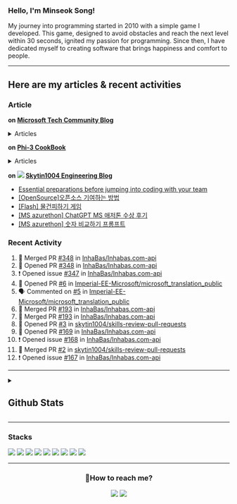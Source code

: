 
### Hello, I'm Minseok Song!
My journey into programming started in 2010 with a simple game I developed. This game, designed to avoid obstacles and reach the next level within 30 seconds, ignited my passion for programming. Since then, I have dedicated myself to creating software that brings happiness and comfort to people.

---

<h2>Here are my articles & recent activities</h2>

<h3>Article</h3>

<b>on <a href="https://techcommunity.microsoft.com/t5/custom/page/page-id/Blogs">Microsoft Tech Community Blog</a></b>
<details>
    <summary>Articles</summary>
    <ul>
        <li><a href="https://techcommunity.microsoft.com/t5/educator-developer-blog/evaluate-fine-tuned-phi-3-3-5-models-in-azure-ai-studio-focusing/ba-p/4227850?wt.mc_id=studentamb_279723">Evaluate Fine-tuned Phi-3 / 3.5 Models in Azure AI Studio Focusing on Microsoft's Responsible AI</a> (Low-code approach)</li>
        <li><a href="https://techcommunity.microsoft.com/t5/educator-developer-blog/fine-tune-and-integrate-custom-phi-3-models-with-prompt-flow-in/ba-p/4191726?wt.mc_id=studentamb_279723">Fine-Tune and Integrate Custom Phi-3 Models with Prompt Flow in Azure AI Studio</a> (Low-code approach)</li>
        <li><a href="https://techcommunity.microsoft.com/t5/educator-developer-blog/fine-tune-and-integrate-custom-phi-3-models-with-prompt-flow/ba-p/4178612?wt.mc_id=studentamb_279723">Fine-Tune and Integrate Custom Phi-3 Models with Prompt Flow: Step-by-Step Guide</a> (Code-first approach)
                    <details>
        <summary>Microsoft Educator Developer Blog: Most Viewed (July - August 2024)</summary>
        <p>
            <img src="https://drive.google.com/uc?id=1wnDbptnSPvBf9cBvofSUIcGk9h7jcNXJ" alt="Most Views Image" />
        </p>
    </details>
        </li>
        <li><a href="https://techcommunity.microsoft.com/t5/educator-developer-blog/build-a-chatbot-service-to-ensure-safe-conversations-using-azure/ba-p/4143628?wt.mc_id=studentamb_279723">Build a chatbot service to ensure safe conversations: Using Azure Content Safety & Azure OpenAI</a></li>
        <li><a href="https://techcommunity.microsoft.com/t5/educator-developer-blog/teach-chatgpt-to-answer-questions-using-azure-ai-search-amp/ba-p/3985395?wt.mc_id=studentamb_279723">Teach ChatGPT to Answer Questions: Using Azure AI Search & Azure OpenAI (Semantic Kernel)</a></li>
        <li><a href="https://techcommunity.microsoft.com/t5/educator-developer-blog/teach-chatgpt-to-answer-questions-using-azure-ai-search-amp/ba-p/3969713?wt.mc_id=studentamb_279723">Teach ChatGPT to Answer Questions: Using Azure AI Search & Azure OpenAI (Lang Chain)</a>
            <details>
        <summary>Microsoft Educator Developer Blog: Most Viewed (November - December 2023)</summary>
        <p>
            - Ranked #1 on Google for 'teach chatgpt'
            <br>
            - Duration: Dec 23, 2023, to Jan 24, 2024
            <br>
            <img src="https://drive.google.com/uc?id=1lDu7tDnsdyA9k8YkzLXPWJxCGgQmi1tu" alt="Google Ranking Image" />
            <br><br>
            - Microsoft Educator Developer Blog: Most Viewed (November - December 2023)
            <br>
            - Duration: Nov 02, 2023, to Dec 15, 2023
            <br>
            <img src="https://drive.google.com/uc?id=17ydZxSnzJjuPrJ22rxOq3mI597d5JQ-p" alt="Most Views Image" />
        </p>
    </details>
        </li>
    </ul>
</details>

<b>on <a href="https://github.com/microsoft/Phi-3CookBook/">Phi-3 CookBook</a></b>
<details>
    <summary>Articles</summary>
    <ul>
        <li><a href="https://github.com/microsoft/Phi-3CookBook/blob/main/md/06.E2ESamples/E2E_Phi-3-FineTuning_PromptFlow_Integration_AIstudio.md">E2E Sameple: Fine-Tune and Integrate Custom Phi-3 Models with Prompt Flow in Azure AI Studio</a> (Low-code approach)</li>
        <li><a href="https://github.com/microsoft/Phi-3CookBook/blob/main/md/06.E2ESamples/E2E_Phi-3-FineTuning_PromptFlow_Integration.md">E2E Sample: Fine-Tune and Integrate Custom Phi-3 Models with Prompt Flow: Step-by-Step Guide</a> (Code-first approach)</li>
</details>

<b>on <img src = "https://drive.google.com/uc?id=1WyZC1-YKLeu6bakKvpQp9OBOQLlyh0Ie" width = '30' /> [Skytin1004 Engineering Blog](https://skytin1004.github.io/)</b>

<!-- BLOG-POST-LIST:START -->
- [Essential preparations before jumping into coding with your team](https://skytin1004.github.io/it/2024/05/10/essential-preparation0.html)
- [[OpenSource]오픈소스 기여하는 방법](https://skytin1004.github.io/korarchive2022-2023/2023/08/25/opensourceway.html)
- [[Flash] 물건피하기 게임](https://skytin1004.github.io/korarchive2022-2023/2023/06/13/flash-avoidobject.html)
- [[MS azurethon] ChatGPT MS 애저톤 수상 후기](https://skytin1004.github.io/korarchive2022-2023/2023/04/29/MSazurethon.html)
- [[MS azurethon] 숫자 비교하기 프롬프트](https://skytin1004.github.io/korarchive2022-2023/2023/04/26/compare-number.html)
<!-- BLOG-POST-LIST:END -->

### Recent Activity 

<!--START_SECTION:activity-->
1. 🎉 Merged PR [#348](https://github.com/InhaBas/Inhabas.com-api/pull/348) in [InhaBas/Inhabas.com-api](https://github.com/InhaBas/Inhabas.com-api)
2. 💪 Opened PR [#348](https://github.com/InhaBas/Inhabas.com-api/pull/348) in [InhaBas/Inhabas.com-api](https://github.com/InhaBas/Inhabas.com-api)
3. ❗ Opened issue [#347](https://github.com/InhaBas/Inhabas.com-api/issues/347) in [InhaBas/Inhabas.com-api](https://github.com/InhaBas/Inhabas.com-api)
4. 💪 Opened PR [#6](https://github.com/Imperial-EE-Microsoft/microsoft_translation_public/pull/6) in [Imperial-EE-Microsoft/microsoft_translation_public](https://github.com/Imperial-EE-Microsoft/microsoft_translation_public)
5. 🗣 Commented on [#5](https://github.com/Imperial-EE-Microsoft/microsoft_translation_public/issues/5#issuecomment-2326508220) in [Imperial-EE-Microsoft/microsoft_translation_public](https://github.com/Imperial-EE-Microsoft/microsoft_translation_public)
5. 🎉 Merged PR [#193](https://github.com/InhaBas/Inhabas.com-api/pull/193) in [InhaBas/Inhabas.com-api](https://github.com/InhaBas/Inhabas.com-api)
5. 🎉 Merged PR [#193](https://github.com/InhaBas/Inhabas.com-api/pull/193) in [InhaBas/Inhabas.com-api](https://github.com/InhaBas/Inhabas.com-api)
6. 💪 Opened PR [#3](https://github.com/skytin1004/skills-review-pull-requests/pull/3) in [skytin1004/skills-review-pull-requests](https://github.com/skytin1004/skills-review-pull-requests)
7. 💪 Opened PR [#169](https://github.com/InhaBas/Inhabas.com-api/pull/169) in [InhaBas/Inhabas.com-api](https://github.com/InhaBas/Inhabas.com-api)
8. ❗ Opened issue [#168](https://github.com/InhaBas/Inhabas.com-api/issues/168) in [InhaBas/Inhabas.com-api](https://github.com/InhaBas/Inhabas.com-api)
9. 🎉 Merged PR [#2](https://github.com/skytin1004/skills-review-pull-requests/pull/2) in [skytin1004/skills-review-pull-requests](https://github.com/skytin1004/skills-review-pull-requests)
10. ❗ Opened issue [#167](https://github.com/InhaBas/Inhabas.com-api/issues/167) in [InhaBas/Inhabas.com-api](https://github.com/InhaBas/Inhabas.com-api)
<!--END_SECTION:activity-->

---

<details>
<summary><h2>Github Stats</h2></summary>

![](http://github-profile-summary-cards.vercel.app/api/cards/profile-details?username=skytin1004&theme=vue)
![](https://raw.githubusercontent.com/skytin1004/github-stats/master/generated/languages.svg#gh-light-mode-only)
![](https://raw.githubusercontent.com/skytin1004/github-stats/master/generated/overview.svg#gh-light-mode-only)
![](http://github-profile-summary-cards.vercel.app/api/cards/stats?username=skytin1004&theme=vue)
[![](https://ossrank.com/widget/773442)](https://ossrank.com/c/773442)

**[OSSRANK Profile](https://ossrank.com/c/773442)**

</details>

---
<h3>Stacks</h3>
<code><img height="20" src="https://cdn.jsdelivr.net/npm/simple-icons@3.12.2/icons/python.svg"></code>
<code><img height="20" src="https://cdn.jsdelivr.net/npm/simple-icons@3.12.2/icons/pycharm.svg"></code>
<code><img height="20" src="https://cdn.jsdelivr.net/npm/simple-icons@3.12.2/icons/django.svg"></code>
<code><img height="20" src="https://cdn.jsdelivr.net/npm/simple-icons@3.12.2/icons/java.svg"></code>
<code><img height="20" src="https://cdn.jsdelivr.net/npm/simple-icons@3.12.2/icons/spring.svg"></code>
<code><img height="20" src="https://cdn.jsdelivr.net/npm/simple-icons@3.12.2/icons/git.svg"></code>
<code><img height="20" src="https://cdn.jsdelivr.net/npm/simple-icons@3.12.2/icons/mysql.svg"></code>
<code><img height="20" src="https://cdn.jsdelivr.net/npm/simple-icons@3.12.2/icons/mariadb.svg"></code>
<code><img height="20" src="https://cdn.jsdelivr.net/npm/simple-icons@3.12.2/icons/linux.svg"></code>

---
<div align=center><h3>🛫How to reach me?</h3></div>
<div align=center> 
<a href="https://skytin1004.github.io/about.html" target="_blank"><img height="30em" src="https://img.shields.io/badge/Skytin1004.Portfolio-D0A9F5?style=flat-square&logo=GitHub&logoColor=white&link=https://skyytin1004.github.io/"/></a>
  <a href="mailto:skytin1004@gmail.com"><img height="30em" src="https://img.shields.io/badge/Gmail-F08080?style=flat-square&logo=Gmail&logoColor=white&link=mailto:skytin1004@gmail.com"/></a></p>
<div>
